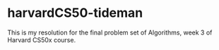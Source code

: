 # harvardCS50-tideman
This is my resolution for the final problem set of Algorithms, week 3 of Harvard CS50x course.

